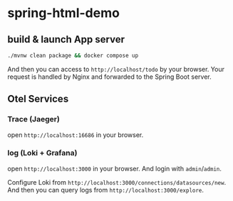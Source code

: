 # spring-html-demo
## build & launch App server
```bash
./mvnw clean package && docker compose up 
```

And then you can access to `http://localhost/todo` by your browser.
Your request is handled by Nginx and forwarded to the Spring Boot server.

## Otel Services
### Trace (Jaeger)
open `http://localhost:16686` in your browser.

### log  (Loki + Grafana)
open `http://localhost:3000` in your browser.
And login with `admin`/`admin`.

Configure Loki from `http://localhost:3000/connections/datasources/new`.
And then you can query logs from `http://localhost:3000/explore`.